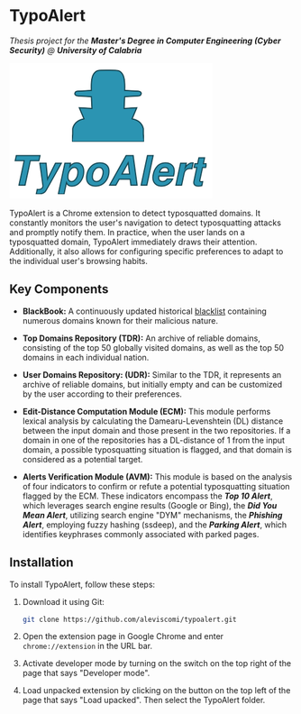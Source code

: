 # TypoAlert
_Thesis project for the **Master's Degree in Computer Engineering (Cyber Security)** @ **University of Calabria**_

![Logo](images/logo_title.png)

TypoAlert is a Chrome extension to detect typosquatted domains. It constantly monitors the user's navigation to detect typosquatting attacks and promptly notify them. In practice, when the user lands on a typosquatted domain, TypoAlert immediately draws their attention. Additionally, it also allows for configuring specific preferences to adapt to the individual user's browsing habits.


## Key Components

- **BlackBook:** A continuously updated historical [blacklist](https://github.com/stamparm/blackbook) containing numerous domains known for their malicious nature.

- **Top Domains Repository (TDR):** An archive of reliable domains, consisting of the top 50 globally visited domains, as well as the top 50 domains in each individual nation.

- **User Domains Repository: (UDR):** Similar to the TDR, it represents an archive of reliable domains, but initially empty and can be customized by the user according to their preferences.

- **Edit-Distance Computation Module (ECM):** This module performs lexical analysis by calculating the Damearu-Levenshtein (DL) distance between the input domain and those present in the two repositories. If a domain in one of the repositories has a DL-distance of 1 from the input domain, a possible typosquatting situation is flagged, and that domain is considered as a potential target.

- **Alerts Verification Module (AVM):** This module is based on the analysis of four indicators to confirm or refute a potential typosquatting situation flagged by the ECM. These indicators encompass the ***Top 10 Alert***, which leverages search engine results (Google or Bing), the ***Did You Mean Alert***, utilizing search engine "DYM" mechanisms, the ***Phishing Alert***, employing fuzzy hashing (ssdeep), and the ***Parking Alert***, which identifies keyphrases commonly associated with parked pages.


## Installation

To install TypoAlert, follow these steps:

1. Download it using Git:
    ```bash
    git clone https://github.com/aleviscomi/typoalert.git
    ```
2. Open the extension page in Google Chrome and enter <code>chrome://extension</code> in the URL bar.

3. Activate developer mode by turning on the switch on the top right of the page that says "Developer mode".

4. Load unpacked extension by clicking on the button on the top left of the page that says "Load upacked". Then select the TypoAlert folder.
